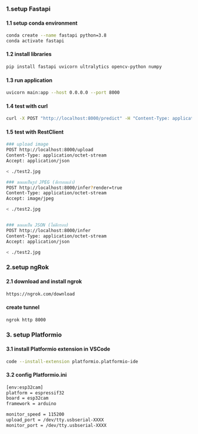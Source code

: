 ### 1.setup Fastapi 
#### 1.1 setup conda environment
```bash
conda create --name fastapi python=3.8
conda activate fastapi
```

#### 1.2 install libraries
```bash
pip install fastapi uvicorn ultralytics opencv-python numpy
```

#### 1.3 run application
```bash
uvicorn main:app --host 0.0.0.0 --port 8000
```

#### 1.4 test with curl
```bash
curl -X POST "http://localhost:8000/predict" -H "Content-Type: application/json" -d '{"image": "base64_encoded_image_string"}'
```

#### 1.5 test with RestClient
```bash
### upload image
POST http://localhost:8000/upload
Content-Type: application/octet-stream
Accept: application/json

< ./test2.jpg

### ขอผลเป็นรูป JPEG (ตีกรอบแล้ว)
POST http://localhost:8000/infer?render=true
Content-Type: application/octet-stream
Accept: image/jpeg

< ./test2.jpg


### ขอผลเป็น JSON (ไม่ตีกรอบ)
POST http://localhost:8000/infer
Content-Type: application/octet-stream
Accept: application/json

< ./test2.jpg    
```

### 2.setup ngRok
#### 2.1 download and install ngrok
```bash
https://ngrok.com/download
```

#### create tunnel
```bash
ngrok http 8000
```

### 3. setup Platformio
#### 3.1 install Platformio extension in VSCode
```bash
code --install-extension platformio.platformio-ide
```

#### 3.2 config Platformio.ini
```bash
[env:esp32cam]
platform = espressif32
board = esp32cam
framework = arduino

monitor_speed = 115200
upload_port = /dev/tty.usbserial-XXXX
monitor_port = /dev/tty.usbserial-XXXX
```
